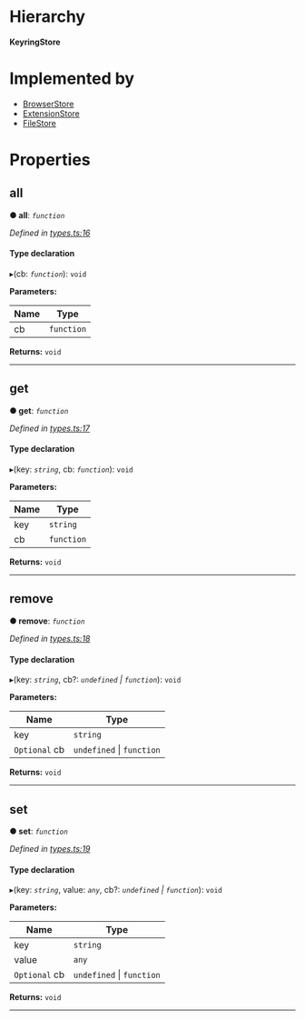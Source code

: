 

# Hierarchy

**KeyringStore**

# Implemented by

* [BrowserStore](../classes/_stores_browser_.browserstore.md)
* [ExtensionStore](../classes/_stores_extension_.extensionstore.md)
* [FileStore](../classes/_stores_file_.filestore.md)

# Properties

<a id="all"></a>

##  all

**● all**: *`function`*

*Defined in [types.ts:16](https://github.com/polkadot-js/ui/blob/b26a0ef/packages/ui-keyring/src/types.ts#L16)*

#### Type declaration
▸(cb: *`function`*): `void`

**Parameters:**

| Name | Type |
| ------ | ------ |
| cb | `function` |

**Returns:** `void`

___
<a id="get"></a>

##  get

**● get**: *`function`*

*Defined in [types.ts:17](https://github.com/polkadot-js/ui/blob/b26a0ef/packages/ui-keyring/src/types.ts#L17)*

#### Type declaration
▸(key: *`string`*, cb: *`function`*): `void`

**Parameters:**

| Name | Type |
| ------ | ------ |
| key | `string` |
| cb | `function` |

**Returns:** `void`

___
<a id="remove"></a>

##  remove

**● remove**: *`function`*

*Defined in [types.ts:18](https://github.com/polkadot-js/ui/blob/b26a0ef/packages/ui-keyring/src/types.ts#L18)*

#### Type declaration
▸(key: *`string`*, cb?: *`undefined` \| `function`*): `void`

**Parameters:**

| Name | Type |
| ------ | ------ |
| key | `string` |
| `Optional` cb | `undefined` \| `function` |

**Returns:** `void`

___
<a id="set"></a>

##  set

**● set**: *`function`*

*Defined in [types.ts:19](https://github.com/polkadot-js/ui/blob/b26a0ef/packages/ui-keyring/src/types.ts#L19)*

#### Type declaration
▸(key: *`string`*, value: *`any`*, cb?: *`undefined` \| `function`*): `void`

**Parameters:**

| Name | Type |
| ------ | ------ |
| key | `string` |
| value | `any` |
| `Optional` cb | `undefined` \| `function` |

**Returns:** `void`

___


